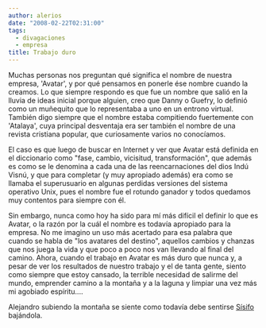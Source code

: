 ```yaml
---
author: alerios
date: "2008-02-22T02:31:00"
tags:
  - divagaciones
  - empresa
title: Trabajo duro
---
```


Muchas personas nos preguntan qué significa el nombre de nuestra empresa,
'Avatar', y por qué pensamos en ponerle ése nombre cuando la creamos. Lo que
siempre respondo es que fue un nombre que salió en la lluvia de ideas inicial
porque alguien, creo que Danny o Guefry, lo definió como un muñequito que lo
representaba a uno en un entrono virtual. También digo siempre que el nombre
estaba compitiendo fuertemente con 'Atalaya', cuya principal desventaja era
ser también el nombre de una revista cristiana popular, que curiosamente
varios no conocíamos.

El caso es que luego de buscar en Internet y ver que Avatar está definida en
el diccionario como "fase, cambio, vicisitud, transformación", que además es
como se le denomina a cada una de las reencarnaciones del dios Indú Visnú, y
que para completar (y muy apropiado además) era como se llamaba el
superusuario en algunas perdidas versiones del sistema operativo Unix, pues el
nombre fue el rotundo ganador y todos quedamos muy contentos para siempre con
él.

Sin embargo, nunca como hoy ha sido para mí más difícil el definir lo que es
Avatar, o la razón por la cuál el nombre es todavía apropiado para la empresa.
No me imagino un uso más acertado para esa palabra que cuando se habla de "los
avatares del destino", aquellos cambios y chanzas que nos juega la vida y que
poco a poco nos van llevando al final del camino. Ahora, cuando el trabajo en
Avatar es más duro que nunca y, a pesar de ver los resultados de nuestro
trabajo y el de tanta gente, siento como siempre que estoy cansado, la
terrible necesidad de salirme del mundo, emprender camino a la montaña y a la
laguna y limpiar una vez más mi agobiado espíritu....

Alejandro subiendo la montaña se siente como todavía debe sentirse
[Sísifo](http://es.wikipedia.org/wiki/El_mito_de_S%C3%ADsifo) bajándola.
